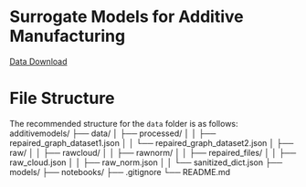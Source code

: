 # Surrogate Models for Additive Manufacturing
[Data Download](https://drive.google.com/drive/u/0/folders/1jCzhg4bwJk7lqaEBTcfoWZch0BIdxavM)

# File Structure

The recommended structure for the `data` folder is as follows:
additivemodels/ ├── data/ │ ├── processed/ │ │ ├── repaired_graph_dataset1.json │ │ └── repaired_graph_dataset2.json │ ├── raw/ │ │ ├── rawcloud/ │ │ ├── rawnorm/ │ │ ├── repaired_files/ │ │ ├── raw_cloud.json │ │ ├── raw_norm.json │ │ └── sanitized_dict.json ├── models/ ├── notebooks/ ├── .gitignore └── README.md
